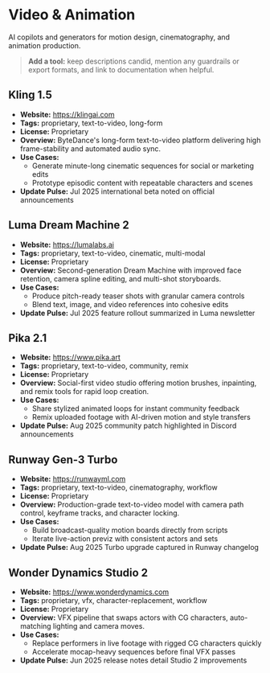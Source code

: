 # Video & Animation

AI copilots and generators for motion design, cinematography, and animation production.

> **Add a tool:** keep descriptions candid, mention any guardrails or export formats, and link to documentation when helpful.

## Kling 1.5
- **Website:** https://klingai.com
- **Tags:** proprietary, text-to-video, long-form
- **License:** Proprietary
- **Overview:** ByteDance's long-form text-to-video platform delivering high frame-stability and automated audio sync.
- **Use Cases:**
  - Generate minute-long cinematic sequences for social or marketing edits
  - Prototype episodic content with repeatable characters and scenes
- **Update Pulse:** Jul 2025 international beta noted on official announcements

## Luma Dream Machine 2
- **Website:** https://lumalabs.ai
- **Tags:** proprietary, text-to-video, cinematic, multi-modal
- **License:** Proprietary
- **Overview:** Second-generation Dream Machine with improved face retention, camera spline editing, and multi-shot storyboards.
- **Use Cases:**
  - Produce pitch-ready teaser shots with granular camera controls
  - Blend text, image, and video references into cohesive edits
- **Update Pulse:** Jul 2025 feature rollout summarized in Luma newsletter

## Pika 2.1
- **Website:** https://www.pika.art
- **Tags:** proprietary, text-to-video, community, remix
- **License:** Proprietary
- **Overview:** Social-first video studio offering motion brushes, inpainting, and remix tools for rapid loop creation.
- **Use Cases:**
  - Share stylized animated loops for instant community feedback
  - Remix uploaded footage with AI-driven motion and style transfers
- **Update Pulse:** Aug 2025 community patch highlighted in Discord announcements

## Runway Gen-3 Turbo
- **Website:** https://runwayml.com
- **Tags:** proprietary, text-to-video, cinematography, workflow
- **License:** Proprietary
- **Overview:** Production-grade text-to-video model with camera path control, keyframe tracks, and character locking.
- **Use Cases:**
  - Build broadcast-quality motion boards directly from scripts
  - Iterate live-action previz with consistent actors and sets
- **Update Pulse:** Aug 2025 Turbo upgrade captured in Runway changelog

## Wonder Dynamics Studio 2
- **Website:** https://www.wonderdynamics.com
- **Tags:** proprietary, vfx, character-replacement, workflow
- **License:** Proprietary
- **Overview:** VFX pipeline that swaps actors with CG characters, auto-matching lighting and camera moves.
- **Use Cases:**
  - Replace performers in live footage with rigged CG characters quickly
  - Accelerate mocap-heavy sequences before final VFX passes
- **Update Pulse:** Jun 2025 release notes detail Studio 2 improvements
